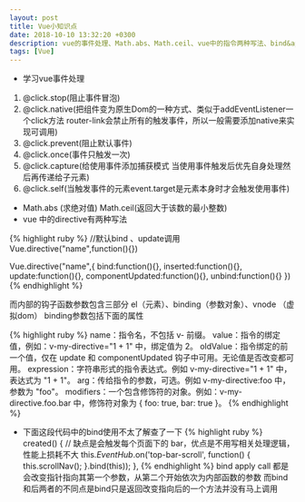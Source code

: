 ```yaml
---
layout: post
title: Vue小知识点
date: 2018-10-10 13:32:20 +0300
description: vue的事件处理、Math.abs、Math.ceil、vue中的指令两种写法、bind&apply&call
tags: [Vue]
---
```

* 学习vue事件处理
1. @click.stop(阻止事件冒泡)
2. @click.native(把组件变为原生Dom的一种方式、类似于addEventListener一个click方法 router-link会禁止所有的触发事件，所以一般需要添加native来实现可调用)
3. @click.prevent(阻止默认事件)
4. @click.once(事件只触发一次)
5. @click.capture(给使用事件添加捕获模式 当使用事件触发后优先自身处理然后再传递给子元素)
6. @click.self(当触发事件的元素event.target是元素本身时才会触发使用事件)
* Math.abs (求绝对值)
  Math.ceil(返回大于该数的最小整数)
* vue 中的directive有两种写法

{% highlight ruby %}
//默认bind 、update调用
Vue.directive("name",function(){})

Vue.directive("name",{
    bind:function(){},
    inserted:function(){},
    update:function(){},
    componentUpdated:function(){},
    unbind:function(){}
})
{% endhighlight %}

而内部的钩子函数参数包含三部分 el（元素）、binding（参数对象）、vnode （虚拟dom）
binding参数包括下面的属性

{% highlight ruby %}
  name：指令名，不包括 v- 前缀。
  value：指令的绑定值，例如：v-my-directive="1 + 1" 中，绑定值为 2。
  oldValue：指令绑定的前一个值，仅在 update 和 componentUpdated 钩子中可用。无论值是否改变都可用。
  expression：字符串形式的指令表达式。例如 v-my-directive="1 + 1" 中，表达式为 "1 + 1"。
  arg：传给指令的参数，可选。例如 v-my-directive:foo 中，参数为 "foo"。
  modifiers：一个包含修饰符的对象。例如：v-my-directive.foo.bar 中，修饰符对象为 { foo: true, bar: true }。
{% endhighlight %}


* 下面这段代码中的bind使用不太了解查了一下 
{% highlight ruby %}
created() {
  // 缺点是会触发每个页面下的 bar，优点是不用写相关处理逻辑，性能上损耗不大
  this.$EventHub.$on('top-bar-scroll', function() {
    this.scrollNav();
  }.bind(this));
},
{% endhighlight %}
bind apply call 都是会改变指针指向其第一个参数，从第二个开始依次为内部函数的参数  而bind和后两者的不同点是bind只是返回改变指向后的一个方法并没有马上调用

